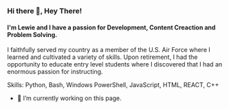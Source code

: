 ### Hi there 👋, Hey There!
#### I'm Lewie and I have a passion for Development, Content Creaction and Problem Solving.
I faithfully served my country as a member of the U.S. Air Force where I learned and cultivated a variety of skills.  Upon retirement, I had the opportunity to educate entry level students where I discovered that I had an enormous passion for instructing.

Skills: Python, Bash, Windows PowerShell, JavaScript, HTML, REACT, C++

- 🔭 I’m currently working on this page. 




